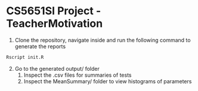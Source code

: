 # CS5651SI Project - TeacherMotivation

1) Clone the repository, navigate inside and run the following command to generate the reports

```bash
Rscript init.R
```
2) Go to the generated output/ folder
    1) Inspect the .csv files for summaries of tests
    2) Inspect the MeanSummary/ folder to view histograms of parameters
